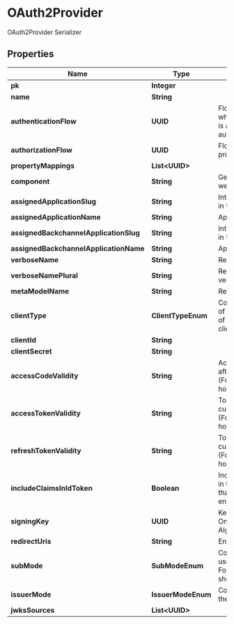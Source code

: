 

# OAuth2Provider

OAuth2Provider Serializer

## Properties

| Name | Type | Description | Notes |
|------------ | ------------- | ------------- | -------------|
|**pk** | **Integer** |  |  [readonly] |
|**name** | **String** |  |  |
|**authenticationFlow** | **UUID** | Flow used for authentication when the associated application is accessed by an un-authenticated user. |  [optional] |
|**authorizationFlow** | **UUID** | Flow used when authorizing this provider. |  |
|**propertyMappings** | **List&lt;UUID&gt;** |  |  [optional] |
|**component** | **String** | Get object component so that we know how to edit the object |  [readonly] |
|**assignedApplicationSlug** | **String** | Internal application name, used in URLs. |  [readonly] |
|**assignedApplicationName** | **String** | Application&#39;s display Name. |  [readonly] |
|**assignedBackchannelApplicationSlug** | **String** | Internal application name, used in URLs. |  [readonly] |
|**assignedBackchannelApplicationName** | **String** | Application&#39;s display Name. |  [readonly] |
|**verboseName** | **String** | Return object&#39;s verbose_name |  [readonly] |
|**verboseNamePlural** | **String** | Return object&#39;s plural verbose_name |  [readonly] |
|**metaModelName** | **String** | Return internal model name |  [readonly] |
|**clientType** | **ClientTypeEnum** | Confidential clients are capable of maintaining the confidentiality of their credentials. Public clients are incapable |  [optional] |
|**clientId** | **String** |  |  [optional] |
|**clientSecret** | **String** |  |  [optional] |
|**accessCodeValidity** | **String** | Access codes not valid on or after current time + this value (Format: hours&#x3D;1;minutes&#x3D;2;seconds&#x3D;3). |  [optional] |
|**accessTokenValidity** | **String** | Tokens not valid on or after current time + this value (Format: hours&#x3D;1;minutes&#x3D;2;seconds&#x3D;3). |  [optional] |
|**refreshTokenValidity** | **String** | Tokens not valid on or after current time + this value (Format: hours&#x3D;1;minutes&#x3D;2;seconds&#x3D;3). |  [optional] |
|**includeClaimsInIdToken** | **Boolean** | Include User claims from scopes in the id_token, for applications that don&#39;t access the userinfo endpoint. |  [optional] |
|**signingKey** | **UUID** | Key used to sign the tokens. Only required when JWT Algorithm is set to RS256. |  [optional] |
|**redirectUris** | **String** | Enter each URI on a new line. |  [optional] |
|**subMode** | **SubModeEnum** | Configure what data should be used as unique User Identifier. For most cases, the default should be fine. |  [optional] |
|**issuerMode** | **IssuerModeEnum** | Configure how the issuer field of the ID Token should be filled. |  [optional] |
|**jwksSources** | **List&lt;UUID&gt;** |  |  [optional] |



